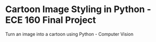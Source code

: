 # Cartoon Image Styling in Python - ECE 160 Final Project

Turn an image into a cartoon using Python - Computer Vision
